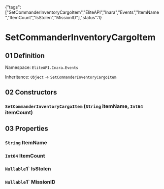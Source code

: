 {"tags":["SetCommanderInventoryCargoItem","EliteAPI","Inara","Events","ItemName","ItemCount","IsStolen","MissionID"],"status":1}

# SetCommanderInventoryCargoItem

## 01 Definition

Namespace: `EliteAPI.Inara.Events`

Inheritance: `Object` → `SetCommanderInventoryCargoItem`

## 02 Constructors

### `SetCommanderInventoryCargoItem` (`String` itemName, `Int64` itemCount)

## 03 Properties

### `String` ItemName

### `Int64` ItemCount

### `Nullable`1` IsStolen

### `Nullable`1` MissionID

